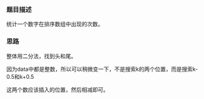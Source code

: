 ### 题目描述

统计一个数字在排序数组中出现的次数。


### 思路

整体用二分法，找到头和尾。

因为data中都是整数，所以可以稍微变一下，不是搜索k的两个位置，而是搜索k-0.5和k+0.5

这两个数应该插入的位置，然后相减即可。
